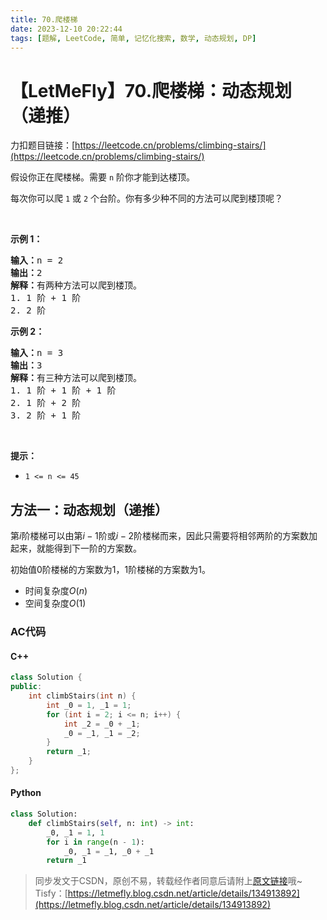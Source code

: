```yaml
---
title: 70.爬楼梯
date: 2023-12-10 20:22:44
tags: [题解, LeetCode, 简单, 记忆化搜索, 数学, 动态规划, DP]
---
```


# 【LetMeFly】70.爬楼梯：动态规划（递推）

力扣题目链接：[https://leetcode.cn/problems/climbing-stairs/](https://leetcode.cn/problems/climbing-stairs/)

<p>假设你正在爬楼梯。需要 <code>n</code>&nbsp;阶你才能到达楼顶。</p>

<p>每次你可以爬 <code>1</code> 或 <code>2</code> 个台阶。你有多少种不同的方法可以爬到楼顶呢？</p>

<p>&nbsp;</p>

<p><strong>示例 1：</strong></p>

<pre>
<strong>输入：</strong>n = 2
<strong>输出：</strong>2
<strong>解释：</strong>有两种方法可以爬到楼顶。
1. 1 阶 + 1 阶
2. 2 阶</pre>

<p><strong>示例 2：</strong></p>

<pre>
<strong>输入：</strong>n = 3
<strong>输出：</strong>3
<strong>解释：</strong>有三种方法可以爬到楼顶。
1. 1 阶 + 1 阶 + 1 阶
2. 1 阶 + 2 阶
3. 2 阶 + 1 阶
</pre>

<p>&nbsp;</p>

<p><strong>提示：</strong></p>

<ul>
	<li><code>1 &lt;= n &lt;= 45</code></li>
</ul>


    
## 方法一：动态规划（递推）

第$i$阶楼梯可以由第$i-1$阶或$i-2$阶楼梯而来，因此只需要将相邻两阶的方案数加起来，就能得到下一阶的方案数。

初始值$0$阶楼梯的方案数为$1$，$1$阶楼梯的方案数为$1$。

+ 时间复杂度$O(n)$
+ 空间复杂度$O(1)$

### AC代码

#### C++

```cpp
class Solution {
public:
    int climbStairs(int n) {
        int _0 = 1, _1 = 1;
        for (int i = 2; i <= n; i++) {
            int _2 = _0 + _1;
            _0 = _1, _1 = _2;
        }
        return _1;
    }
};
```

#### Python

```python
class Solution:
    def climbStairs(self, n: int) -> int:
        _0, _1 = 1, 1
        for i in range(n - 1):
            _0, _1 = _1, _0 + _1
        return _1
```

> 同步发文于CSDN，原创不易，转载经作者同意后请附上[原文链接](https://blog.letmefly.xyz/2023/12/10/LeetCode%200070.%E7%88%AC%E6%A5%BC%E6%A2%AF/)哦~
> Tisfy：[https://letmefly.blog.csdn.net/article/details/134913892](https://letmefly.blog.csdn.net/article/details/134913892)
